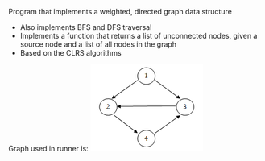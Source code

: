 Program that implements a weighted, directed graph data structure
* Also implements BFS and DFS traversal
* Implements a function that returns a list of unconnected nodes, given a
source node and a list of all nodes in the graph 
* Based on the CLRS algorithms

Graph used in runner is:
![alt text](image/graph.PNG)